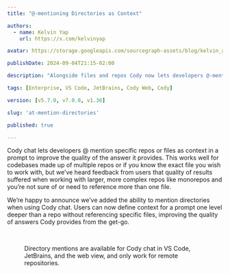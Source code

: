 ```yaml
---
title: "@-mentioning Directories as Context"

authors:
  - name: Kelvin Yap
    url: https://x.com/kelvinyap

avatar: https://storage.googleapis.com/sourcegraph-assets/blog/kelvin_avatar.png

publishDate: 2024-09-04T21:15-02:00

description: "Alongside files and repos Cody now lets developers @-mention directories as context, making it easier for users working with larger, more complex repos like monorepos to ensure they're including the best context with their prompts."

tags: [Enterprise, VS Code, JetBrains, Cody Web, Cody]

version: [v5.7.0, v7.0.0, v1.36]

slug: 'at-mention-directories'

published: true

---
```


Cody chat lets developers @ mention specific repos or files as context in a prompt to improve the quality of the answer it provides. This works well for codebases made up of multiple repos or if you know the exact file you wish to work with, but we’ve heard feedback from users that quality of results suffered when working with larger, more complex repos like monorepos and you’re not sure of or need to reference more than one file.

We’re happy to announce we’ve added the ability to mention directories when using Cody chat. Users can now define context for a prompt one level deeper than a repo without referencing specific files, improving the quality of answers Cody provides from the get-go.

<Figure
  src="https://storage.googleapis.com/sourcegraph-assets/changelog/at-mention-directories/at-mention-directories.png"
  alt="@-mention directories as context when using Cody chat"
/>
<br />

Directory mentions are available for Cody chat in VS Code, JetBrains, and the web view, and only work for remote repositories.